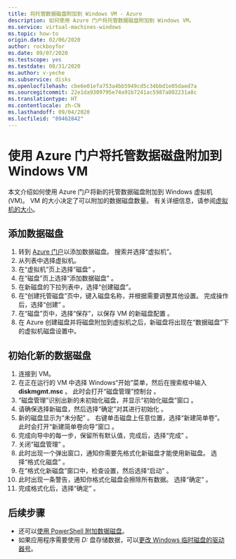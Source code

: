 ```yaml
---
title: 将托管数据磁盘附加到 Windows VM - Azure
description: 如何使用 Azure 门户将托管数据磁盘附加到 Windows VM。
ms.service: virtual-machines-windows
ms.topic: how-to
origin.date: 02/06/2020
author: rockboyfor
ms.date: 09/07/2020
ms.testscope: yes
ms.testdate: 08/31/2020
ms.author: v-yeche
ms.subservice: disks
ms.openlocfilehash: cbe6e01efa753a4bb5949cd5c34bbd1e05daed7a
ms.sourcegitcommit: 22e1da9309795e74a91b7241ac5987a802231a8c
ms.translationtype: HT
ms.contentlocale: zh-CN
ms.lasthandoff: 09/04/2020
ms.locfileid: "89462842"
---
```

# <a name="attach-a-managed-data-disk-to-a-windows-vm-by-using-the-azure-portal"></a>使用 Azure 门户将托管数据磁盘附加到 Windows VM

本文介绍如何使用 Azure 门户将新的托管数据磁盘附加到 Windows 虚拟机 (VM)。 VM 的大小决定了可以附加的数据磁盘数量。 有关详细信息，请参阅[虚拟机的大小](../sizes.md)。

## <a name="add-a-data-disk"></a>添加数据磁盘

1. 转到 [Azure 门户](https://portal.azure.cn)以添加数据磁盘。 搜索并选择“虚拟机”。 
2. 从列表中选择虚拟机。
3. 在“虚拟机”页上选择“磁盘”   。
4. 在“磁盘”页上选择“添加数据磁盘”   。
5. 在新磁盘的下拉列表中，选择“创建磁盘”。 
6. 在“创建托管磁盘”页中，键入磁盘名称，并根据需要调整其他设置。  完成操作后，选择“创建”  。
7. 在“磁盘”页中，选择“保存”，以保存 VM 的新磁盘配置   。
8. 在 Azure 创建磁盘并将磁盘附加到虚拟机之后，新磁盘将出现在“数据磁盘”下的虚拟机磁盘设置中。 

## <a name="initialize-a-new-data-disk"></a>初始化新的数据磁盘

1. 连接到 VM。
1. 在正在运行的 VM 中选择 Windows“开始”菜单，然后在搜索框中输入 **diskmgmt.msc**  。 此时会打开“磁盘管理”控制台  。
2. “磁盘管理”识别出新的未初始化磁盘，并显示“初始化磁盘”窗口  。
3. 请确保选择新磁盘，然后选择“确定”对其进行初始化  。
4. 新的磁盘显示为“未分配”  。 右键单击磁盘上任意位置，选择“新建简单卷”。  此时会打开“新建简单卷向导”窗口  。
5. 完成向导中的每一步，保留所有默认值，完成后，选择“完成”  。
6. 关闭“磁盘管理”  。
7. 此时出现一个弹出窗口，通知你需要先格式化新磁盘才能使用新磁盘。 选择“格式化磁盘”  。
8. 在“格式化新磁盘”窗口中，检查设置，然后选择“启动”   。
9. 此时出现一条警告，通知你格式化磁盘会擦除所有数据。 选择“确定”  。
10. 完成格式化后，选择“确定”  。

## <a name="next-steps"></a>后续步骤

- 还可以[使用 PowerShell 附加数据磁盘](attach-disk-ps.md)。
- 如果应用程序需要使用 *D:* 盘存储数据，可以[更改 Windows 临时磁盘的驱动器号](change-drive-letter.md)。

<!-- Update_Description: update meta properties, wording update, update link -->